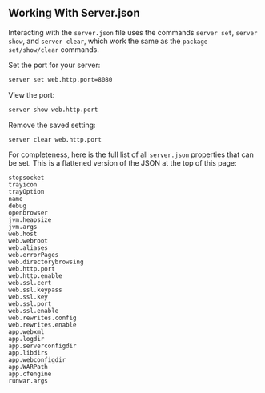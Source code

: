 
## Working With Server.json

Interacting with the `server.json` file uses the commands `server set`, `server show`, and `server clear`, which work the same as the `package set/show/clear` commands.

Set the port for your server:
```bash
server set web.http.port=8080 
```

View the port:

```bash
server show web.http.port
```

Remove the saved setting:

```bash
server clear web.http.port
```

For completeness, here is the full list of all `server.json` properties that can be set.  This is a flattened version of the JSON at the top of this page:

```
stopsocket
trayicon
trayOption
name
debug
openbrowser
jvm.heapsize
jvm.args
web.host
web.webroot
web.aliases
web.errorPages
web.directorybrowsing
web.http.port
web.http.enable
web.ssl.cert
web.ssl.keypass
web.ssl.key
web.ssl.port
web.ssl.enable	
web.rewrites.config
web.rewrites.enable
app.webxml
app.logdir
app.serverconfigdir
app.libdirs
app.webconfigdir
app.WARPath
app.cfengine
runwar.args
```